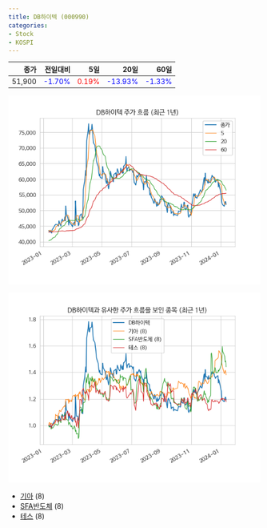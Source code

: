 ```yaml
---
title: DB하이텍 (000990)
categories:
- Stock
- KOSPI
---
```


|종가|전일대비|5일|20일|60일|
|---:|-------:|--:|---:|---:|
|51,900|<span style="color: blue">-1.70%</span>|<span style="color: red">0.19%</span>|<span style="color: blue">-13.93%</span>|<span style="color: blue">-1.33%</span>|


<!-- more -->

![000990](/assets/images/stock/000990.png)

![000990](/assets/images/stock/000990_sim.png)

- [기아](/000270/) (8)
- [SFA반도체](/036540/) (8)
- [테스](//095610/) (8)